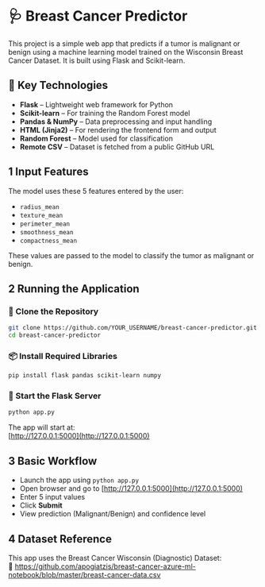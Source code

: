 # 🩺 Breast Cancer Predictor

This project is a simple web app that predicts if a tumor is malignant or benign using a machine learning model trained on the Wisconsin Breast Cancer Dataset. It is built using Flask and Scikit-learn.

## 🚀 Key Technologies

- **Flask** – Lightweight web framework for Python  
- **Scikit-learn** – For training the Random Forest model  
- **Pandas & NumPy** – Data preprocessing and input handling  
- **HTML (Jinja2)** – For rendering the frontend form and output  
- **Random Forest** – Model used for classification  
- **Remote CSV** – Dataset is fetched from a public GitHub URL

## 1️ Input Features

The model uses these 5 features entered by the user:

- `radius_mean`  
- `texture_mean`  
- `perimeter_mean`  
- `smoothness_mean`  
- `compactness_mean`

These values are passed to the model to classify the tumor as malignant or benign.

## 2️ Running the Application

### 🧾 Clone the Repository
```bash
git clone https://github.com/YOUR_USERNAME/breast-cancer-predictor.git
cd breast-cancer-predictor
```

### 📦 Install Required Libraries
```bash
pip install flask pandas scikit-learn numpy
```

### 🚀 Start the Flask Server
```bash
python app.py
```

The app will start at:  
[http://127.0.0.1:5000](http://127.0.0.1:5000)

## 3️ Basic Workflow

- Launch the app using `python app.py`  
- Open browser and go to [http://127.0.0.1:5000](http://127.0.0.1:5000)  
- Enter 5 input values  
- Click **Submit**  
- View prediction (Malignant/Benign) and confidence level

## 4 Dataset Reference

This app uses the Breast Cancer Wisconsin (Diagnostic) Dataset:  
🔗 https://github.com/apogiatzis/breast-cancer-azure-ml-notebook/blob/master/breast-cancer-data.csv


